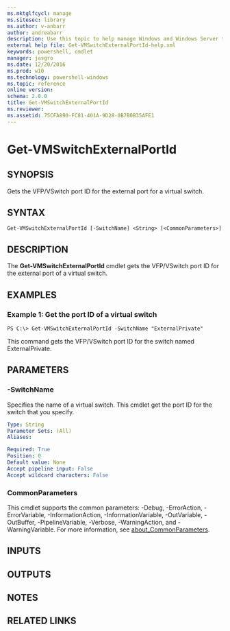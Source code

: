 ```yaml
---
ms.mktglfcycl: manage
ms.sitesec: library
ms.author: v-anbarr
author: andreabarr
description: Use this topic to help manage Windows and Windows Server technologies with Windows PowerShell.
external help file: Get-VMSwitchExternalPortId-help.xml
keywords: powershell, cmdlet
manager: jasgro
ms.date: 12/20/2016
ms.prod: w10
ms.technology: powershell-windows
ms.topic: reference
online version: 
schema: 2.0.0
title: Get-VMSwitchExternalPortId
ms.reviewer:
ms.assetid: 75CFA890-FC81-401A-9D28-0B7B0B35AFE1
---
```


# Get-VMSwitchExternalPortId

## SYNOPSIS
Gets the VFP/VSwitch port ID for the external port for a virtual switch.

## SYNTAX

```
Get-VMSwitchExternalPortId [-SwitchName] <String> [<CommonParameters>]
```

## DESCRIPTION
The **Get-VMSwitchExternalPortId** cmdlet gets the VFP/VSwitch port ID for the external port of a virtual switch.

## EXAMPLES

### Example 1: Get the port ID of a virtual switch
```
PS C:\> Get-VMSwitchExternalPortId -SwitchName "ExternalPrivate"
```

This command gets the VFP/VSwitch port ID for the switch named ExternalPrivate.

## PARAMETERS

### -SwitchName
Specifies the name of a virtual switch.
This cmdlet get the port ID for the switch that you specify.

```yaml
Type: String
Parameter Sets: (All)
Aliases: 

Required: True
Position: 0
Default value: None
Accept pipeline input: False
Accept wildcard characters: False
```

### CommonParameters
This cmdlet supports the common parameters: -Debug, -ErrorAction, -ErrorVariable, -InformationAction, -InformationVariable, -OutVariable, -OutBuffer, -PipelineVariable, -Verbose, -WarningAction, and -WarningVariable. For more information, see [about_CommonParameters](http://go.microsoft.com/fwlink/?LinkID=113216).

## INPUTS

## OUTPUTS

## NOTES

## RELATED LINKS

